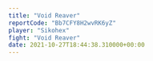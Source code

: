 ```yaml
---
title: "Void Reaver"
reportCode: "Bb7CFY8H2wvRK6yZ"
player: "Sikohex"
fight: "Void Reaver"
date: 2021-10-27T18:44:38.310000+00:00
---
```

